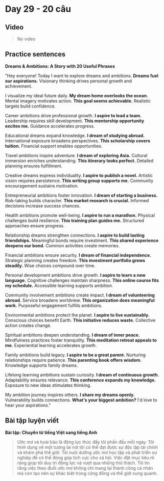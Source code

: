 # Day 29 - 20 câu

## Video
> No video

## Practice sentences

**Dreams & Ambitions: A Story with 20 Useful Phrases**

"Hey everyone! Today I want to explore dreams and ambitions. **Dreams fuel our aspirations.** Visionary thinking drives personal growth and achievement.

I visualize my ideal future daily. **My dream home overlooks the ocean.** Mental imagery motivates action. **This goal seems achievable.** Realistic targets build confidence.

Career ambitions drive professional growth. **I aspire to lead a team.** Leadership requires skill development. **This mentorship opportunity excites me.** Guidance accelerates progress.

Educational dreams expand knowledge. **I dream of studying abroad.** International exposure broadens perspectives. **This scholarship covers tuition.** Financial support enables opportunities.

Travel ambitions inspire adventure. **I dream of exploring Asia.** Cultural immersion enriches understanding. **This itinerary looks perfect.** Detailed planning ensures fulfillment.

Creative dreams express individuality. **I aspire to publish a novel.** Artistic vision requires persistence. **This writing group supports me.** Community encouragement sustains motivation.

Entrepreneurial ambitions foster innovation. **I dream of starting a business.** Risk-taking builds character. **This market research is crucial.** Informed decisions increase success chances.

Health ambitions promote well-being. **I aspire to run a marathon.** Physical challenges build resilience. **This training plan guides me.** Structured approaches ensure progress.

Relationship dreams strengthen connections. **I aspire to build lasting friendships.** Meaningful bonds require investment. **This shared experience deepens our bond.** Common activities create memories.

Financial ambitions ensure security. **I dream of financial independence.** Strategic planning creates freedom. **This investment portfolio grows steadily.** Wise choices compound over time.

Personal development ambitions drive growth. **I aspire to learn a new language.** Cognitive challenges maintain sharpness. **This online course fits my schedule.** Accessible learning supports ambition.

Community involvement ambitions create impact. **I dream of volunteering abroad.** Service broadens worldview. **This organization does meaningful work.** Purposeful engagement fulfills ambitions.

Environmental ambitions protect the planet. **I aspire to live sustainably.** Conscious choices benefit Earth. **This initiative reduces waste.** Collective action creates change.

Spiritual ambitions deepen understanding. **I dream of inner peace.** Mindfulness practices foster tranquility. **This meditation retreat appeals to me.** Experiential learning accelerates growth.

Family ambitions build legacy. **I aspire to be a great parent.** Nurturing relationships require patience. **This parenting book offers wisdom.** Knowledge supports family dreams.

Lifelong learning ambitions sustain curiosity. **I dream of continuous growth.** Adaptability ensures relevance. **This conference expands my knowledge.** Exposure to new ideas stimulates thinking.

My ambition journey inspires others. **I share my dreams openly.** Vulnerability builds connections. **What's your biggest ambition?** I'd love to hear your aspirations."

## Bài tập luyện viết

**Bài tập: Chuyển từ tiếng Việt sang tiếng Anh**

> Ước mơ và hoài bão là động lực thúc đẩy tôi phấn đấu mỗi ngày. Tôi hình dung về một tương lai nơi tôi có thể đạt được sự độc lập tài chính và khám phá thế giới. Tôi nuôi dưỡng ước mơ học tập và phát triển sự nghiệp để có thể đóng góp tích cực cho xã hội. Việc đặt mục tiêu rõ ràng giúp tôi duy trì động lực và vượt qua những thử thách. Tôi tin rằng việc theo đuổi ước mơ không chỉ mang lại thành công cá nhân mà còn tạo nên sự khác biệt trong cộng đồng và thế giới xung quanh.
